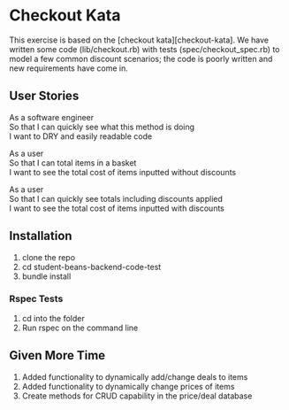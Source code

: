 # Checkout Kata

This exercise is based on the [checkout kata][checkout-kata]. We have written
some code (lib/checkout.rb) with tests (spec/checkout_spec.rb) to model a few
common discount scenarios; the code is poorly written and new requirements have
come in.

## User Stories

As a software engineer <br>
So that I can quickly see what this method is doing <br>
I want to DRY and easily readable code <br>

As a user <br>
So that I can total items in a basket <br>
I want to see the total cost of items inputted without discounts <br>

As a user <br>
So that I can quickly see totals including discounts applied <br>
I want to see the total cost of items inputted with discounts <br>

## Installation

1. clone the repo
2. cd student-beans-backend-code-test
3. bundle install

### Rspec Tests

1. cd into the folder
2. Run rspec on the command line

## Given More Time

1. Added functionality to dynamically add/change deals to items
2. Added functionality to dynamically change prices of items
3. Create methods for CRUD capability in the price/deal database
